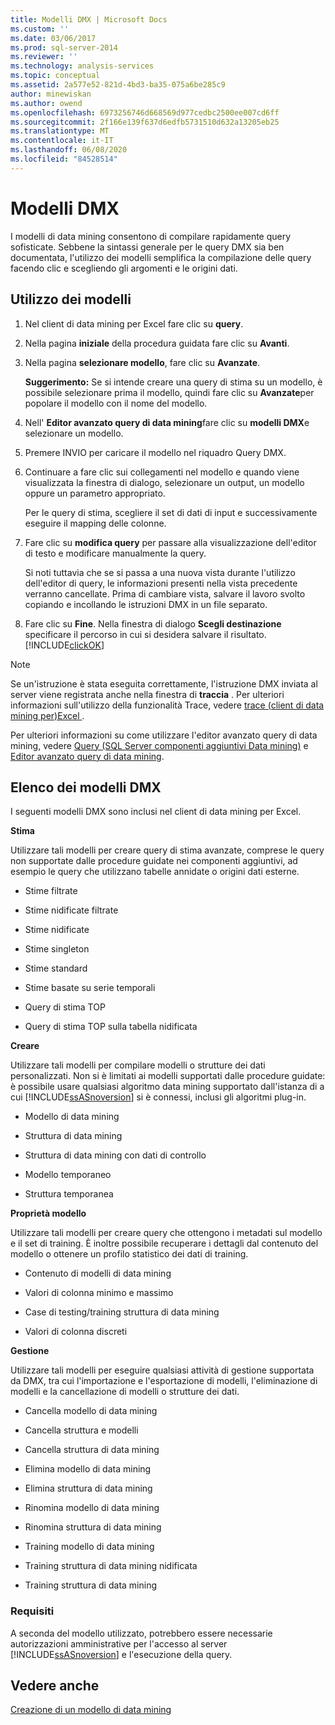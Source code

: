 ```yaml
---
title: Modelli DMX | Microsoft Docs
ms.custom: ''
ms.date: 03/06/2017
ms.prod: sql-server-2014
ms.reviewer: ''
ms.technology: analysis-services
ms.topic: conceptual
ms.assetid: 2a577e52-821d-4bd3-ba35-075a6be285c9
author: minewiskan
ms.author: owend
ms.openlocfilehash: 6973256746d668569d977cedbc2500ee007cd6ff
ms.sourcegitcommit: 2f166e139f637d6edfb5731510d632a13205eb25
ms.translationtype: MT
ms.contentlocale: it-IT
ms.lasthandoff: 06/08/2020
ms.locfileid: "84528514"
---
```

# <a name="dmx-templates"></a>Modelli DMX
  I modelli di data mining consentono di compilare rapidamente query sofisticate. Sebbene la sintassi generale per le query DMX sia ben documentata, l'utilizzo dei modelli semplifica la compilazione delle query facendo clic e scegliendo gli argomenti e le origini dati.  
  
## <a name="using-the-templates"></a>Utilizzo dei modelli  
  
1.  Nel client di data mining per Excel fare clic su **query**.  
  
2.  Nella pagina **iniziale** della procedura guidata fare clic su **Avanti**.  
  
3.  Nella pagina **selezionare modello**, fare clic su **Avanzate**.  
  
     **Suggerimento:** Se si intende creare una query di stima su un modello, è possibile selezionare prima il modello, quindi fare clic su **Avanzate**per popolare il modello con il nome del modello.  
  
4.  Nell' **Editor avanzato query di data mining**fare clic su **modelli DMX**e selezionare un modello.  
  
5.  Premere INVIO per caricare il modello nel riquadro Query DMX.  
  
6.  Continuare a fare clic sui collegamenti nel modello e quando viene visualizzata la finestra di dialogo, selezionare un output, un modello oppure un parametro appropriato.  
  
     Per le query di stima, scegliere il set di dati di input e successivamente eseguire il mapping delle colonne.  
  
7.  Fare clic su **modifica query** per passare alla visualizzazione dell'editor di testo e modificare manualmente la query.  
  
     Si noti tuttavia che se si passa a una nuova vista durante l'utilizzo dell'editor di query, le informazioni presenti nella vista precedente verranno cancellate. Prima di cambiare vista, salvare il lavoro svolto copiando e incollando le istruzioni DMX in un file separato.  
  
8.  Fare clic su **Fine**. Nella finestra di dialogo **Scegli destinazione** specificare il percorso in cui si desidera salvare il risultato. [!INCLUDE[clickOK](../includes/clickok-md.md)]  
  
> [!NOTE]  
>  Se un'istruzione è stata eseguita correttamente, l'istruzione DMX inviata al server viene registrata anche nella finestra di **traccia** . Per ulteriori informazioni sull'utilizzo della funzionalità Trace, vedere [trace &#40;client di data mining per&#41;Excel ](trace-data-mining-client-for-excel.md).  
  
 Per ulteriori informazioni su come utilizzare l'editor avanzato query di data mining, vedere [Query &#40;SQL Server componenti aggiuntivi Data mining&#41;](query-sql-server-data-mining-add-ins.md) e [Editor avanzato query di data mining](advanced-data-mining-query-editor.md).  
  
## <a name="list-of-dmx-templates"></a>Elenco dei modelli DMX  
 I seguenti modelli DMX sono inclusi nel client di data mining per Excel.  
  
 **Stima**  
  
 Utilizzare tali modelli per creare query di stima avanzate, comprese le query non supportate dalle procedure guidate nei componenti aggiuntivi, ad esempio le query che utilizzano tabelle annidate o origini dati esterne.  
  
-   Stime filtrate  
  
-   Stime nidificate filtrate  
  
-   Stime nidificate  
  
-   Stime singleton  
  
-   Stime standard  
  
-   Stime basate su serie temporali  
  
-   Query di stima TOP  
  
-   Query di stima TOP sulla tabella nidificata  
  
 **Creare**  
  
 Utilizzare tali modelli per compilare modelli o strutture dei dati personalizzati. Non si è limitati ai modelli supportati dalle procedure guidate: è possibile usare qualsiasi algoritmo data mining supportato dall'istanza di a cui [!INCLUDE[ssASnoversion](../includes/ssasnoversion-md.md)] si è connessi, inclusi gli algoritmi plug-in.  
  
-   Modello di data mining  
  
-   Struttura di data mining  
  
-   Struttura di data mining con dati di controllo  
  
-   Modello temporaneo  
  
-   Struttura temporanea  
  
 **Proprietà modello**  
  
 Utilizzare tali modelli per creare query che ottengono i metadati sul modello e il set di training. È inoltre possibile recuperare i dettagli dal contenuto del modello o ottenere un profilo statistico dei dati di training.  
  
-   Contenuto di modelli di data mining  
  
-   Valori di colonna minimo e massimo  
  
-   Case di testing/training struttura di data mining  
  
-   Valori di colonna discreti  
  
 **Gestione**  
  
 Utilizzare tali modelli per eseguire qualsiasi attività di gestione supportata da DMX, tra cui l'importazione e l'esportazione di modelli, l'eliminazione di modelli e la cancellazione di modelli o strutture dei dati.  
  
-   Cancella modello di data mining  
  
-   Cancella struttura e modelli  
  
-   Cancella struttura di data mining  
  
-   Elimina modello di data mining  
  
-   Elimina struttura di data mining  
  
-   Rinomina modello di data mining  
  
-   Rinomina struttura di data mining  
  
-   Training modello di data mining  
  
-   Training struttura di data mining nidificata  
  
-   Training struttura di data mining  
  
### <a name="requirements"></a>Requisiti  
 A seconda del modello utilizzato, potrebbero essere necessarie autorizzazioni amministrative per l'accesso al server [!INCLUDE[ssASnoversion](../includes/ssasnoversion-md.md)] e l'esecuzione della query.  
  
## <a name="see-also"></a>Vedere anche  
 [Creazione di un modello di data mining](creating-a-data-mining-model.md)  
  
  
